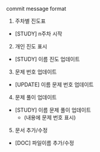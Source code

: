 commit message format
1. 주차별 진도표
- [STUDY] n주차 시작

2. 개인 진도 표시
- [STUDY] 이름 진도 업데이트

3. 문제 번호 업데이트
- [UPDATE] 이름 문제 번호 업데이트

4. 문제 풀이 업데이트
- [STUDY] 이름 문제 풀이 업데이트
  - (내용에 문제 번호 표시)
  
5. 문서 추가/수정
- [DOC] 파일이름 추가/수정